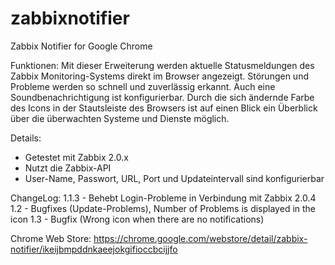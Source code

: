 zabbixnotifier
==============

Zabbix Notifier for Google Chrome

Funktionen: 
Mit dieser Erweiterung werden aktuelle Statusmeldungen des Zabbix Monitoring-Systems direkt im Browser angezeigt. Störungen und Probleme werden so schnell und zuverlässig erkannt. 
Auch eine Soundbenachrichtigung ist konfigurierbar. 
Durch die sich ändernde Farbe des Icons in der Stautsleiste des Browsers ist auf einen Blick ein Überblick über die überwachten Systeme und Dienste möglich. 

Details:
- Getestet mit Zabbix 2.0.x
- Nutzt die Zabbix-API
- User-Name, Passwort, URL, Port und Updateintervall sind konfigurierbar

ChangeLog:
1.1.3 - Behebt Login-Probleme in Verbindung mit Zabbix 2.0.4
1.2   - Bugfixes (Update-Problems), Number of Problems is displayed in the icon
1.3   - Bugfix (Wrong icon when there are no notifications)

Chrome Web Store: https://chrome.google.com/webstore/detail/zabbix-notifier/ikeijbmpddnkaeejokgifioccbcijjfo
